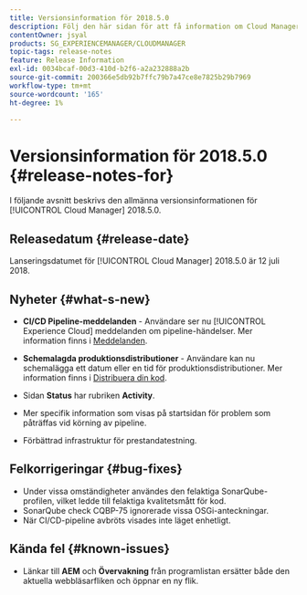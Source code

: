 ```yaml
---
title: Versionsinformation för 2018.5.0
description: Följ den här sidan för att få information om Cloud Manager 2018.5.0.
contentOwner: jsyal
products: SG_EXPERIENCEMANAGER/CLOUDMANAGER
topic-tags: release-notes
feature: Release Information
exl-id: 0034bcaf-00d3-410d-b2f6-a2a232888a2b
source-git-commit: 200366e5db92b7ffc79b7a47ce8e7825b29b7969
workflow-type: tm+mt
source-wordcount: '165'
ht-degree: 1%

---
```


# Versionsinformation för 2018.5.0 {#release-notes-for}

I följande avsnitt beskrivs den allmänna versionsinformationen för [!UICONTROL Cloud Manager] 2018.5.0.

## Releasedatum {#release-date}

Lanseringsdatumet för [!UICONTROL Cloud Manager] 2018.5.0 är 12 juli 2018.

## Nyheter {#what-s-new}

* **CI/CD Pipeline-meddelanden** - Användare ser nu [!UICONTROL Experience Cloud] meddelanden om pipeline-händelser. Mer information finns i [Meddelanden](/help/using/notifications.md).

* **Schemalagda produktionsdistributioner** - Användare kan nu schemalägga ett datum eller en tid för produktionsdistributioner. Mer information finns i [Distribuera din kod](/help/using/code-deployment.md).

* Sidan **Status** har rubriken **Activity**.

* Mer specifik information som visas på startsidan för problem som påträffas vid körning av pipeline.
* Förbättrad infrastruktur för prestandatestning.

## Felkorrigeringar {#bug-fixes}

* Under vissa omständigheter användes den felaktiga SonarQube-profilen, vilket ledde till felaktiga kvalitetsmått för kod.
* SonarQube check CQBP-75 ignorerade vissa OSGi-anteckningar.
* När CI/CD-pipeline avbröts visades inte läget enhetligt.

## Kända fel {#known-issues}

* Länkar till **AEM** och **Övervakning** från programlistan ersätter både den aktuella webbläsarfliken och öppnar en ny flik.
